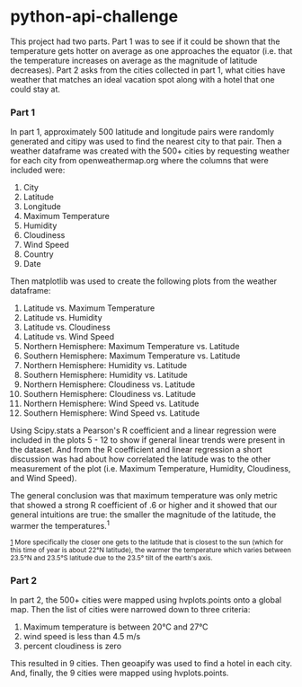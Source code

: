 # python-api-challenge
This project had two parts. Part 1 was to see if it could be shown that the temperature gets hotter on average as one approaches the equator (i.e. that the temperature increases on average as the magnitude of latitude decreases). Part 2 asks from the cities collected in part 1, what cities have weather that matches an ideal vacation spot along with a hotel that one could stay at.

### Part 1
In part 1, approximately 500 latitude and longitude pairs were randomly generated and citipy was used to find the nearest city to that pair. Then a weather dataframe was created with the 500+ cities by requesting weather for each city from openweathermap.org where the columns that were included were:

1. City
2. Latitude
3. Longitude
4. Maximum Temperature
5. Humidity
6. Cloudiness
7. Wind Speed
8. Country
9. Date

Then matplotlib was used to create the following plots from the weather dataframe:

1. Latitude vs. Maximum Temperature
2. Latitude vs. Humidity
3. Latitude vs. Cloudiness
4. Latitude vs. Wind Speed
5. Northern Hemisphere: Maximum Temperature vs. Latitude
6. Southern Hemisphere: Maximum Temperature vs. Latitude
7. Northern Hemisphere: Humidity vs. Latitude
8. Southern Hemisphere: Humidity vs. Latitude
9. Northern Hemisphere: Cloudiness vs. Latitude
10. Southern Hemisphere: Cloudiness vs. Latitude
11. Northern Hemisphere: Wind Speed vs. Latitude
12. Southern Hemisphere: Wind Speed vs. Latitude

Using Scipy.stats a Pearson's R coefficient and a linear regression were included in the plots 5 - 12 to show if general linear trends were present in the dataset. And from the R coefficient and linear regression a short discussion was had about how correlated the latitude was to the other measurement of the plot (i.e. Maximum Temperature, Humidity, Cloudiness, and Wind Speed).

The general conclusion was that maximum temperature was only metric that showed a strong R coefficient of .6 or higher and it showed that our general intuitions are true: the smaller the magnitude of the latitude, the warmer the temperatures.<sup><a name="foot1">1</a></sup>


<sup>[1](#foot1) More specifically the closer one gets to the latitude that is closest to the sun (which for this time of year is about 22&#176;N latitude), the warmer the temperature which varies between 23.5&#176;N and 23.5&#176;S latitude due to the 23.5&#176; tilt of the earth's axis.</sup>

### Part 2
In part 2, the 500+ cities were mapped using hvplots.points onto a global map. Then the list of cities were narrowed down to three criteria:

1. Maximum temperature is between 20&#176;C and 27&#176;C
2. wind speed is less than 4.5 m/s
3. percent cloudiness is zero

This resulted in 9 cities. Then geoapify was used to find a hotel in each city. And, finally, the 9 cities were mapped using hvplots.points.
